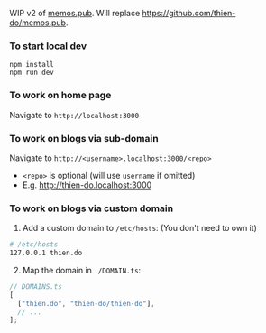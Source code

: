 WIP v2 of [memos.pub](https://memos.pub).
Will replace https://github.com/thien-do/memos.pub.

### To start local dev

```
npm install
npm run dev
```

### To work on home page

Navigate to `http://localhost:3000`

### To work on blogs via sub-domain

Navigate to `http://<username>.localhost:3000/<repo>`

- `<repo>` is optional (will use `username` if omitted)
- E.g. http://thien-do.localhost:3000

### To work on blogs via custom domain

1. Add a custom domain to `/etc/hosts`: (You don't need to own it)

```sh
# /etc/hosts
127.0.0.1 thien.do
```

2. Map the domain in `./DOMAIN.ts`:

```ts
// DOMAINS.ts
[
  ["thien.do", "thien-do/thien-do"],
  // ...
];
```
